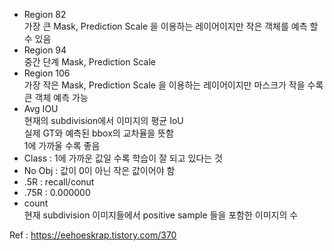 
* Region 82   
가장 큰 Mask, Prediction Scale 을 이용하는 레이어이지만 작은 객체를 예측 할 수 있음   
* Region 94   
중간 단계 Mask, Prediction Scale    
* Region 106   
가장 작은 Mask, Prediction Scale 을 이용하는 레이어이지만 마스크가 작을 수록 큰 객체 예측 가능   
* Avg IOU    
현재의 subdivision에서 이미지의 평균 IoU   
실제 GT와 예측된 bbox의 교차율을 뜻함   
1에 가까울 수록 좋음   
* Class : 1에 가까운 값일 수록 학습이 잘 되고 있다는 것   
* No Obj : 값이 0이 아닌 작은 값이어야 함   
* .5R : recall/conut    
* .75R : 0.000000   
* count    
현재 subdivision 이미지들에서 positive sample 들을 포함한 이미지의 수    

Ref : https://eehoeskrap.tistory.com/370

